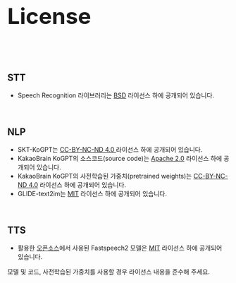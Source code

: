 <h1 style="font-size:50px;">License</h1>

<br/>

<br/>

## STT

- Speech Recognition 라이브러리는 [BSD](./STT/LICENSE) 라이선스 하에 공개되어 있습니다.

<br/>

## NLP

- SKT-KoGPT는 [CC-BY-NC-ND 4.0 ](./NLP/LICENSE/) 라이선스 하에 공개되어 있습니다.
- KakaoBrain KoGPT의 소스코드(source code)는 [Apache 2.0](./NLP/LICENSE.apache-2.0) 라이선스 하에 공개되어 있습니다.
- KakaoBrain KoGPT의 사전학습된 가중치(pretrained weights)는 [CC-BY-NC-ND 4.0](https://creativecommons.org/licenses/by-nc-nd/4.0/) 라이선스 하에 공개되어 있습니다.
- GLIDE-text2im는 [MIT](./NLP/LICENSE.MIT) 라이선스 하에 공개되어 있습니다.

<br/>

## TTS

- 활용한 [오픈소스](https://github.com/HGU-DLLAB/Korean-FastSpeech2-Pytorch)에서 사용된 Fastspeech2 모델은 [MIT](./TTS/LICENSE) 라이선스 하에 공개되어 있습니다.

모델 및 코드, 사전학습된 가중치를 사용할 경우 라이선스 내용을 준수해 주세요.
